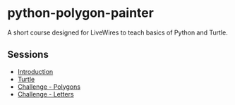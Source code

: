 # python-polygon-painter

A short course designed for LiveWires to teach basics of Python and Turtle.

## Sessions

- [Introduction](./worksheets/01-introduction.md)
- [Turtle](./worksheets/02-turtle.md)
- [Challenge - Polygons](./worksheets/03-challenge-polygons.md)
- [Challenge - Letters](./worksheets/04-challenge-letters.md)
